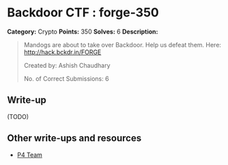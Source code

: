 # Backdoor CTF : forge-350

**Category:** Crypto
**Points:** 350
**Solves:** 6
**Description:**

> Mandogs are about to take over Backdoor. Help us defeat them. Here: <http://hack.bckdr.in/FORGE>
>
> Created by: Ashish Chaudhary
>
> No. of Correct Submissions: 6
>


## Write-up

(TODO)

## Other write-ups and resources

* [P4 Team](https://github.com/p4-team/ctf/tree/master/2016-06-04-backdoor-ctf/crypto_forge)
